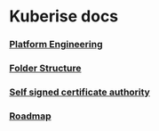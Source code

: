 # Kuberise docs

### [Platform Engineering](platform-engineering.md)
### [Folder Structure](folder-structure.md)
### [Self signed certificate authority](self-signed-certificate.md)
### [Roadmap](roadmap.md)
